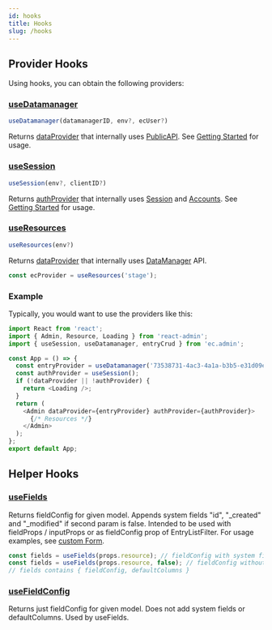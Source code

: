 ```yaml
---
id: hooks
title: Hooks
slug: /hooks
---
```


## Provider Hooks

Using hooks, you can obtain the following providers:

### [useDatamanager](https://github.com/entrecode/ec.admin/blob/master/src/hooks/useDatamanager.tsx)

```ts
useDatamanager(datamanagerID, env?, ecUser?)
```

Returns [dataProvider](https://marmelab.com/react-admin/Admin.html#dataprovider) that internally uses [PublicAPI](https://entrecode.github.io/ec.sdk/#publicapi). See [Getting Started](./getting-started) for usage.

### [useSession](https://github.com/entrecode/ec.admin/blob/master/src/hooks/useSession.tsx)

```ts
useSession(env?, clientID?)
```

Returns [authProvider](https://marmelab.com/react-admin/Admin.html#authprovider) that internally uses [Session](https://entrecode.github.io/ec.sdk/#session) and [Accounts](https://entrecode.github.io/ec.sdk/#accounts). See [Getting Started](./getting-started) for usage.

### [useResources](https://github.com/entrecode/ec.admin/blob/master/src/hooks/useResources.tsx)

```ts
useResources(env?)
```

Returns [dataProvider](https://marmelab.com/react-admin/Admin.html#dataprovider) that internally uses [DataManager](https://entrecode.github.io/ec.sdk/#datamanager) API.

```js
const ecProvider = useResources('stage');
```

### Example

Typically, you would want to use the providers like this:

```js
import React from 'react';
import { Admin, Resource, Loading } from 'react-admin';
import { useSession, useDatamanager, entryCrud } from 'ec.admin';

const App = () => {
  const entryProvider = useDatamanager('73538731-4ac3-4a1a-b3b5-e31d09e94d42');
  const authProvider = useSession();
  if (!dataProvider || !authProvider) {
    return <Loading />;
  }
  return (
    <Admin dataProvider={entryProvider} authProvider={authProvider}>
      {/* Resources */}
    </Admin>
  );
};
export default App;
```

## Helper Hooks

### [useFields](https://github.com/entrecode/ec.admin/blob/master/src/hooks/useFields.tsx)

Returns fieldConfig for given model. Appends system fields "id", "\_created" and "\_modified" if second param is false. Intended to be used with fieldProps / inputProps or as fieldConfig prop of EntryListFilter.
For usage examples, see [custom Form](./custom-form).

```js
const fields = useFields(props.resource); // fieldConfig with system fields
const fields = useFields(props.resource, false); // fieldConfig without system fields
// fields contains { fieldConfig, defaultColumns }
```

### [useFieldConfig](https://github.com/entrecode/ec.admin/blob/master/src/hooks/useFields.tsx)

Returns just fieldConfig for given model. Does not add system fields or defaultColumns. Used by useFields.
